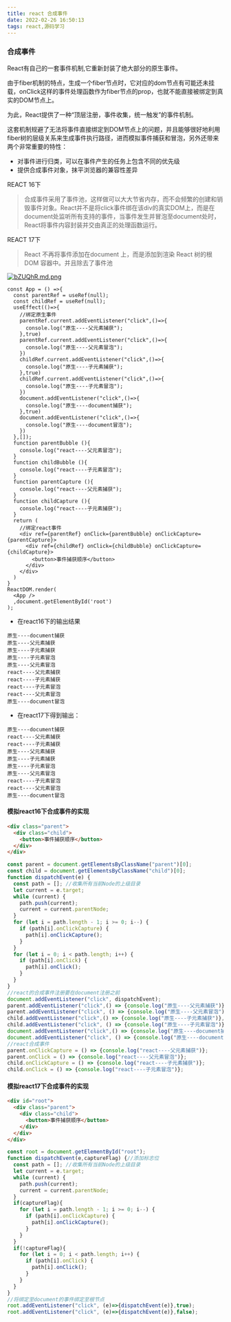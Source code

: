 ```yaml
---
title: react 合成事件
date: 2022-02-26 16:50:13
tags: react,源码学习
---
```

### 合成事件
React有自己的一套事件机制,它重新封装了绝大部分的原生事件。

由于fiber机制的特点，生成一个fiber节点时，它对应的dom节点有可能还未挂载，onClick这样的事件处理函数作为fiber节点的prop，也就不能直接被绑定到真实的DOM节点上。

为此，React提供了一种“顶层注册，事件收集，统一触发”的事件机制。

这套机制规避了无法将事件直接绑定到DOM节点上的问题，并且能够很好地利用fiber树的层级关系来生成事件执行路径，进而模拟事件捕获和冒泡，另外还带来两个非常重要的特性：

- 对事件进行归类，可以在事件产生的任务上包含不同的优先级
- 提供合成事件对象，抹平浏览器的兼容性差异

REACT 16下

>合成事件采用了事件池，这样做可以大大节省内存，而不会频繁的创建和销毁事件对象。React并不是将click事件绑在该div的真实DOM上，而是在document处监听所有支持的事件，当事件发生并冒泡至document处时，React将事件内容封装并交由真正的处理函数运行。

REACT 17下
> React 不再将事件添加在document 上，而是添加到渲染 React 树的根 DOM 容器中。并且除去了事件池

[![bZUQhR.md.png](https://s4.ax1x.com/2022/02/26/bZUQhR.md.png)](https://imgtu.com/i/bZUQhR)

```react
const App = () =>{
  const parentRef = useRef(null);
  const childRef = useRef(null);
  useEffect(()=>{
    //绑定原生事件
    parentRef.current.addEventListener("click",()=>{
      console.log("原生----父元素捕获");
    },true)
    parentRef.current.addEventListener("click",()=>{
      console.log("原生----父元素冒泡");
    })
    childRef.current.addEventListener("click",()=>{
      console.log("原生----子元素捕获");
    },true)
    childRef.current.addEventListener("click",()=>{
      console.log("原生----子元素冒泡");
    })
    document.addEventListener("click",()=>{
      console.log("原生----document捕获");
    },true)
    document.addEventListener("click",()=>{
      console.log("原生----document冒泡");
    })
  },[]);
  function parentBubble (){
    console.log("react----父元素冒泡");
  }
  function childBubble (){
    console.log("react----子元素冒泡");
  }
  function parentCapture (){
    console.log("react----父元素捕获");
  }
  function childCapture (){
    console.log("react----子元素捕获");
  }
  return (
    //绑定react事件
    <div ref={parentRef} onClick={parentBubble} onClickCapture={parentCapture}>
      <div ref={childRef} onClick={childBubble} onClickCapture={childCapture}>
        <button>事件捕获顺序</button>
      </div>
    </div>
  )
}
ReactDOM.render(
  <App />
  ,document.getElementById('root')
);
```

- 在react16下的输出结果
```
原生----document捕获
原生----父元素捕获
原生----子元素捕获
原生----子元素冒泡
原生----父元素冒泡
react----父元素捕获
react----子元素捕获
react----子元素冒泡
react----父元素冒泡
原生----document冒泡
```

- 在react17下得到输出：

```
原生----document捕获
react----父元素捕获
react----子元素捕获
原生----父元素捕获
原生----子元素捕获
原生----子元素冒泡
原生----父元素冒泡
react----子元素冒泡
react----父元素冒泡
原生----document冒泡
```

#### 模拟react16下合成事件的实现

```html
<div class="parent">
  <div class="child">
    <button>事件捕获顺序</button>
  </div>
</div>
```

```js
const parent = document.getElementsByClassName("parent")[0];
const child = document.getElementsByClassName("child")[0];
function dispatchEvent(e) {
  const path = []; //收集所有当前Node的上级目录
  let current = e.target;
  while (current) {
    path.push(current);
    current = current.parentNode;
  }
  for (let i = path.length - 1; i >= 0; i--) {
    if (path[i].onClickCapture) {
      path[i].onClickCapture();
    }
  }
  for (let i = 0; i < path.length; i++) {
    if (path[i].onClick) {
      path[i].onClick();
    }
  }
}
//react的合成事件注册要在document注册之前
document.addEventListener("click", dispatchEvent);
parent.addEventListener("click",() => {console.log("原生----父元素捕获")},true);
parent.addEventListener("click", () => {console.log("原生----父元素冒泡")});
child.addEventListener("click",() => {console.log("原生----子元素捕获")},true);
child.addEventListener("click", () => {console.log("原生----子元素冒泡")});
document.addEventListener("click",() => {console.log("原生----document捕获")},true);
document.addEventListener("click", () => {console.log("原生----document冒泡")});
//react合成事件
parent.onClickCapture = () => {console.log("react----父元素捕获")};
parent.onClick = () => {console.log("react----父元素冒泡")};
child.onClickCapture = () => {console.log("react----子元素捕获")};
child.onClick = () => {console.log("react----子元素冒泡")};
```

#### 模拟react17下合成事件的实现

```html
<div id="root">
  <div class="parent">
    <div class="child">
      <button>事件捕获顺序</button>
    </div>
  </div>
</div>
```

```js
const root = document.getElementById("root");
function dispatchEvent(e,captureFlag) {//添加标志位
  const path = []; //收集所有当前Node的上级目录
  let current = e.target;
  while (current) {
    path.push(current);
    current = current.parentNode;
  }
  if(captureFlag){
    for (let i = path.length - 1; i >= 0; i--) {
      if (path[i].onClickCapture) {
        path[i].onClickCapture();
      }
    }
  }
  if(!captureFlag){
    for (let i = 0; i < path.length; i++) {
      if (path[i].onClick) {
        path[i].onClick();
      }
    }
  }
}
//将绑定至document的事件绑定至根节点
root.addEventListener("click", (e)=>{dispatchEvent(e)},true);
root.addEventListener("click", (e)=>{dispatchEvent(e)},false);
```

